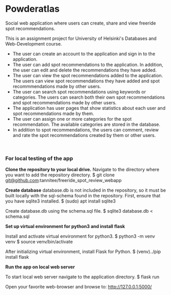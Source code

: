 <h1>Powderatlas</h1>
Social web application where users can create, share and view freeride spot recommendations.

This is an assignment project for University of Helsinki's Databases and Web-Development course.

<ul>
<li>The user can create an account to the application and sign in to the application.</li>
<li>The user can add spot recommendations to the application. In addition, the user can edit and delete the recommendations they have added.</li>
<li>The user can view the spot recommendations added to the application. The users can view spot recommendations they have added and spot recommmendations made by other users.</li>
<li>The user can search spot recommendations using keywords or categories. The users can search both their own spot recommendations and spot recommendations made by other users.</li>
<li>The application has user pages that show statistics about each user and spot recommendations made by them.</li>
<li>The user can assign one or more categories for the spot recommendation. The available categories are stored in the database.</li>
<li>In addition to spot recommendations, the users can comment, review and rate the spot recommendations created by them or other users.</li>
</ul>
<br />

<h3>For local testing of the app</h3>

**Clone the repository to your local drive.**
Navigate to the directory where you want to add the repository directory.
$ git clone git@github.com:tannitee/freeride_spot_review_webapp

**Create database**
database.db is not included in the repository, so it must be built locally with the sql-schema found in the repository.
First, ensure that you have sqlite3 installed.
$ (sudo) apt install sqlite3

Create database.db using the schema.sql file.
$ sqlite3 database.db < schema.sql

**Set up virtual environment for python3 and install flask**

Install and activate virtual environment for python3.
$ python3 -m venv venv
$ source venv/bin/activate

After initializing virtual environment, install Flask for Python.
$ (venv)../pip install flask

**Run the app on local web server**

To start local web server navigate to the application directory.
$ flask run

Open your favorite web-browser and browse to:
http://127.0.0.1:5000/

